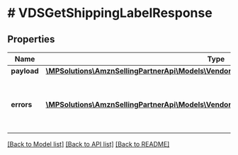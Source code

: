 # # VDSGetShippingLabelResponse

## Properties

Name | Type | Description | Notes
------------ | ------------- | ------------- | -------------
**payload** | [**\MPSolutions\AmznSellingPartnerApi\Models\VendorDirectFulfillmentShipping\VDSShippingLabel**](VDSShippingLabel.md) |  | [optional]
**errors** | [**\MPSolutions\AmznSellingPartnerApi\Models\VendorDirectFulfillmentShipping\VDSError[]**](VDSError.md) | A list of error responses returned when a request is unsuccessful. | [optional]

[[Back to Model list]](../../README.md#models) [[Back to API list]](../../README.md#endpoints) [[Back to README]](../../README.md)

